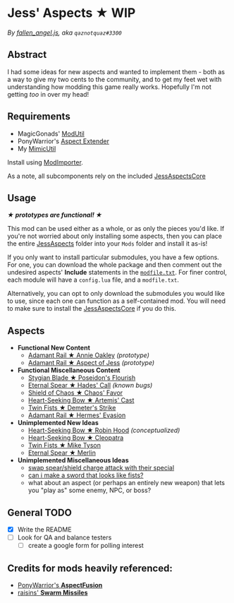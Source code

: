 # Jess' Aspects ★ WIP
*By [fallen_angel.js](https://twitch.tv/qaznotquaz "come watch me on twitch!"), aka `qaznotquaz#3300`*

## Abstract
I had some ideas for new aspects and wanted to implement them - both as a way to give my two cents to the community, and to get my feet wet with understanding how modding this game really works. Hopefully I'm not getting *too* in over my head!

## Requirements
- MagicGonads' [ModUtil](https://www.nexusmods.com/hades/mods/27)
- PonyWarrior's [Aspect Extender](https://www.nexusmods.com/hades/mods/115)
- My [MimicUtil](https://www.nexusmods.com/hades/mods/117/)

Install using [ModImporter](https://www.nexusmods.com/hades/mods/26).

As a note, all subcomponents rely on the included [JessAspectsCore](JessAspectsCore)

## Usage
***★ prototypes are functional! ★***

This mod can be used either as a whole, or as only the pieces you'd like. If you're not worried about only installing some aspects, then you can place the entire [JessAspects](../JessAspects) folder into your `Mods` folder and install it as-is!

If you only want to install particular submodules, you have a few options. For one, you can download the whole package and then comment out the undesired aspects' **Include** statements in the [`modfile.txt`](modfile.txt). For finer control, each module will have a `config.lua` file, and a `modfile.txt`.

Alternatively, you can opt to only download the submodules you would like to use, since each one can function as a self-contained mod. You will need to make sure to install the [JessAspectsCore](JessAspectsCore) if you do this.

## Aspects
- **Functional New Content**
  - [Adamant Rail ★ Annie Oakley](JessNewAspects/LittleSureshot) *(prototype)*
  - [Adamant Rail ★ Aspect of Jess](JessNewAspects/MagicBombs) *(prototype)*
- **Functional Miscellaneous Content**
  - [Stygian Blade ★ Poseidon's Flourish](BoonsAsAspects)
  - [Eternal Spear ★ Hades' Call](BoonsAsAspects) *(known bugs)*
  - [Shield of Chaos ★ Chaos' Favor](BoonsAsAspects)
  - [Heart-Seeking Bow ★ Artemis' Cast](BoonsAsAspects)
  - [Twin Fists ★ Demeter's Strike](BoonsAsAspects)
  - [Adamant Rail ★ Hermes' Evasion](BoonsAsAspects)
- **Unimplemented New Ideas**
  - [Heart-Seeking Bow ★ Robin Hood](JessNewAspects/Philanthropist) *(conceptualized)*
  - [Heart-Seeking Bow ★ Cleopatra](JessNewAspects/temp_Cleopatra)
  - [Twin Fists ★ Mike Tyson](JessNewAspects/Peekaboo)
  - [Eternal Spear ★ Merlin](JessNewAspects/SpearConsecration)
- **Unimplemented Miscellaneous Ideas**
  - [swap spear/shield charge attack with their special](MiscConcepts/InverseAttacks)
  - [can i make a sword that looks like fists?](MiscConcepts/InaccurateGraphics)
  - what about an aspect (or perhaps an entirely new weapon) that lets you "play as" some enemy, NPC, or boss?

## General TODO
- [x] Write the README
- [ ] Look for QA and balance testers
  - [ ] create a google form for polling interest

## Credits for mods heavily referenced:
- [PonyWarrior's **AspectFusion**](https://github.com/PonyWarrior/HadesModRepo/tree/master/AspectFusion)
- [raisins' **Swarm Missiles**](https://www.nexusmods.com/hades/mods/92)
<!--
Commented out since I haven't used this /yet/, but leaving it here because I suspect I /will/.
[Shy's Aspects Rework](https://www.nexusmods.com/hades/mods/65)
-->
